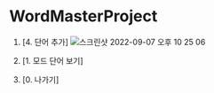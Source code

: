 # WordMasterProject

1. [4. 단어 추가]
![스크린샷 2022-09-07 오후 10 25 06](https://user-images.githubusercontent.com/105695977/188890035-14009431-fade-4eef-914a-352b971ce0fd.png)

2. [1. 모드 단어 보기]

3. [0. 나가기]
